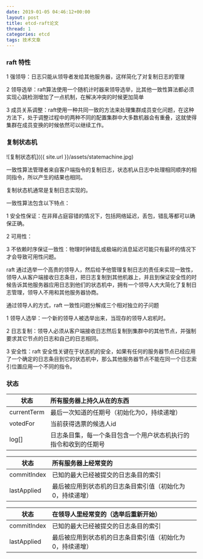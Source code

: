 ```yaml
---
date: 2019-01-05 04:46:12+00:00
layout: post
title: etcd-raft论文
thread: 1
categories: etcd
tags: 技术文章
---
```


### raft 特性

1 强领导：日志只能从领导者发给其他服务器，这样简化了对复制日志的管理

2 领导选举：raft算法使用一个随机计时器来领导选举，比其他一致性算法都必须实现心跳检测增加了一点机制，在解决冲突的时候更加简单

3 成员关系调整：raft使用一种共同一致的方法来处理集群成员变化问题，在这种方法下，处于调整过程中的两种不同的配置集群中大多数机器会有重叠，这就使得集群在成员变换的时候依然可以继续工作。

### 复制状态机

![复制状态机]({{ site.url }}/assets/statemachine.jpg)

一致性算法管理者来自客户端指令的复制日志，状态机从日志中处理相同顺序的相同指令，所以产生的结果也相同。

复制状态机通常是复制日志实现的。

一致性算法包含以下特点：

1 安全性保证：在非拜占庭容错的情况下，包括网络延迟，丢包，错乱等都可以确保正确。

2 可用性：

3 不依赖时序保证一致性：物理时钟错乱或极端的消息延迟可能只有最坏的情况下才会导致可用性问题。

raft 通过选举一个高贵的领导人，然后给予他管理复制日志的责任来实现一致性，领导人从客户端接收日志条目，把日志复制到其他机器上，并且到保证安全性的时候告诉其他服务器应用日志到他们的状态机中，拥有一个领导人大大简化了复制日志管理，领导人不用和其他服务器协商。

通过领导人的方式，raft 一致性问题分解成三个相对独立的子问题

1 领导人选举：一个新的领导人被选举出来，当现存的领导人宕机时。

2 日志复制：领导人必须从客户端接收日志然后复制到集群中的其他节点，并强制要求其它节点的日志和自己的日志相同。

3 安全性：raft 安全性关键在于状态机的安全，如果有任何的服务器节点已经应用了一个确定的日志条目到它的状态机中，那么其他服务器节点不能在同一个日志索引位置应用一个不同的指令。

### 状态

|状态 |所有服务器上持久从在的东西|
|---|:---|
|currentTerm|最后一次知道的任期号（初始化为0，持续递增）|
|votedFor|当前获得选票的候选人id|
|log[]	|日志条目集，每一个条目包含一个用户状态机执行的指令和收到的任期号|



|状态 |所有服务器上经常变的|
|---|:---|
|commitIndex|已知的最大已经被提交的日志条目的索引|
|lastApplied|最后被应用到状态机的日志条目索引值（初始化为0，持续递增）|


|状态 |在领导人里经常变的（选举后重新开始）|
|---|:---|
|commitIndex|已知的最大已经被提交的日志条目的索引|
|lastApplied|最后被应用到状态机的日志条目索引值（初始化为0，持续递增）|
